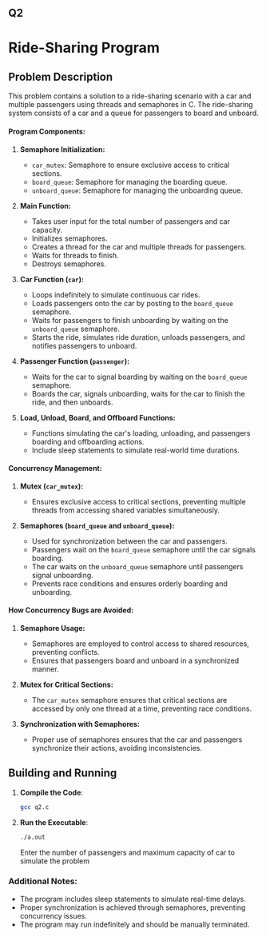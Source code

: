 ## Q2

# Ride-Sharing Program

## Problem Description
This problem contains a solution to a ride-sharing scenario with a car and multiple passengers using threads and semaphores in C. The ride-sharing system consists of a car and a queue for passengers to board and unboard.

#### Program Components:

1. **Semaphore Initialization:**
    - `car_mutex`: Semaphore to ensure exclusive access to critical sections.
    - `board_queue`: Semaphore for managing the boarding queue.
    - `unboard_queue`: Semaphore for managing the unboarding queue.

2. **Main Function:**
   - Takes user input for the total number of passengers and car capacity.
   - Initializes semaphores.
   - Creates a thread for the car and multiple threads for passengers.
   - Waits for threads to finish.
   - Destroys semaphores.

3. **Car Function (`car`):**
   - Loops indefinitely to simulate continuous car rides.
   - Loads passengers onto the car by posting to the `board_queue` semaphore.
   - Waits for passengers to finish unboarding by waiting on the `unboard_queue` semaphore.
   - Starts the ride, simulates ride duration, unloads passengers, and notifies passengers to unboard.

4. **Passenger Function (`passenger`):**
   - Waits for the car to signal boarding by waiting on the `board_queue` semaphore.
   - Boards the car, signals unboarding, waits for the car to finish the ride, and then unboards.

5. **Load, Unload, Board, and Offboard Functions:**
   - Functions simulating the car's loading, unloading, and passengers boarding and offboarding actions.
   - Include sleep statements to simulate real-world time durations.

#### Concurrency Management:

1. **Mutex (`car_mutex`):**
   - Ensures exclusive access to critical sections, preventing multiple threads from accessing shared variables simultaneously.

2. **Semaphores (`board_queue` and `unboard_queue`):**
   - Used for synchronization between the car and passengers.
   - Passengers wait on the `board_queue` semaphore until the car signals boarding.
   - The car waits on the `unboard_queue` semaphore until passengers signal unboarding.
   - Prevents race conditions and ensures orderly boarding and unboarding.

#### How Concurrency Bugs are Avoided:

1. **Semaphore Usage:**
   - Semaphores are employed to control access to shared resources, preventing conflicts.
   - Ensures that passengers board and unboard in a synchronized manner.

2. **Mutex for Critical Sections:**
   - The `car_mutex` semaphore ensures that critical sections are accessed by only one thread at a time, preventing race conditions.

3. **Synchronization with Semaphores:**
   - Proper use of semaphores ensures that the car and passengers synchronize their actions, avoiding inconsistencies.

## Building and Running

1. **Compile the Code**:

   ```bash
   gcc q2.c
   ```

2. **Run the Executable**:

   ```bash
   ./a.out
   ```

   Enter the number of passengers and maximum capacity of car to simulate the problem

### Additional Notes:

- The program includes sleep statements to simulate real-time delays.
- Proper synchronization is achieved through semaphores, preventing concurrency issues.
- The program may run indefinitely and should be manually terminated.

